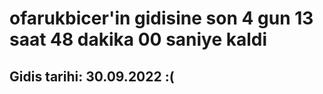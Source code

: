 # ofarukbicer'in gidisine son 4 gun 13 saat 48 dakika 00 saniye kaldi

## Gidis tarihi: 30.09.2022 :(
